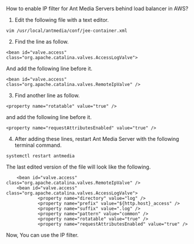 How to enable IP filter for Ant Media Servers behind load balancer in AWS?

1. Edit the following file with a text editor.

`vim /usr/local/antmedia/conf/jee-container.xml`

2. Find the line as follow. 

`<bean id="valve.access" class="org.apache.catalina.valves.AccessLogValve">`

And add the following line before it.

`<bean id="valve.access" class="org.apache.catalina.valves.RemoteIpValve" />`

3. Find another line as follow.

`<property name="rotatable" value="true" />`

and add the following line before it.

`<property name="requestAttributesEnabled" value="true" />`

4. After adding these lines, restart Ant Media Server with the following terminal command.

`systemctl restart antmedia`

The last edited version of the file will look like the following.
```
    <bean id="valve.access" class="org.apache.catalina.valves.RemoteIpValve" />
    <bean id="valve.access" class="org.apache.catalina.valves.AccessLogValve">
            <property name="directory" value="log" />
            <property name="prefix" value="${http.host}_access" />
            <property name="suffix" value=".log" />
            <property name="pattern" value="common" />
            <property name="rotatable" value="true" />
            <property name="requestAttributesEnabled" value="true" />
```
Now, You can use the IP filter.